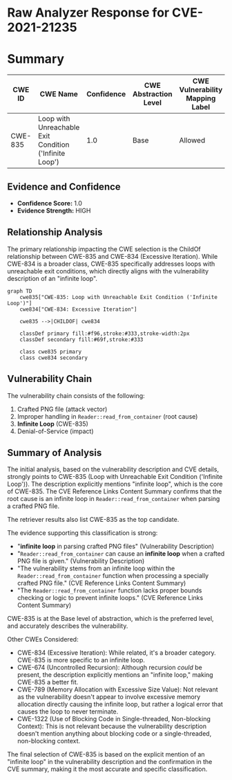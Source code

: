 # Raw Analyzer Response for CVE-2021-21235

# Summary
| CWE ID | CWE Name | Confidence | CWE Abstraction Level | CWE Vulnerability Mapping Label | CWE-Vulnerability Mapping Notes |
|---|---|---|---|---|---|
| CWE-835 | Loop with Unreachable Exit Condition ('Infinite Loop') | 1.0 | Base | Allowed | Primary CWE |

## Evidence and Confidence

*   **Confidence Score:** 1.0
*   **Evidence Strength:** HIGH

## Relationship Analysis
The primary relationship impacting the CWE selection is the ChildOf relationship between CWE-835 and CWE-834 (Excessive Iteration). While CWE-834 is a broader class, CWE-835 specifically addresses loops with unreachable exit conditions, which directly aligns with the vulnerability description of an "infinite loop".

```mermaid
graph TD
    cwe835["CWE-835: Loop with Unreachable Exit Condition ('Infinite Loop')"]
    cwe834["CWE-834: Excessive Iteration"]
    
    cwe835 -->|CHILDOF| cwe834
    
    classDef primary fill:#f96,stroke:#333,stroke-width:2px
    classDef secondary fill:#69f,stroke:#333
    
    class cwe835 primary
    class cwe834 secondary
```

## Vulnerability Chain
The vulnerability chain consists of the following:
1.  Crafted PNG file (attack vector)
2.  Improper handling in `Reader::read_from_container` (root cause)
3.  **Infinite Loop** (CWE-835)
4.  Denial-of-Service (impact)

## Summary of Analysis
The initial analysis, based on the vulnerability description and CVE details, strongly points to CWE-835 (Loop with Unreachable Exit Condition ('Infinite Loop')). The description explicitly mentions "infinite loop", which is the core of CWE-835. The CVE Reference Links Content Summary confirms that the root cause is an infinite loop in `Reader::read_from_container` when parsing a crafted PNG file.

The retriever results also list CWE-835 as the top candidate.

The evidence supporting this classification is strong:
*   "**infinite loop** in parsing crafted PNG files" (Vulnerability Description)
*   "`Reader::read_from_container` can cause an **infinite loop** when a crafted PNG file is given." (Vulnerability Description)
*   "The vulnerability stems from an infinite loop within the `Reader::read_from_container` function when processing a specially crafted PNG file." (CVE Reference Links Content Summary)
*   "The `Reader::read_from_container` function lacks proper bounds checking or logic to prevent infinite loops." (CVE Reference Links Content Summary)

CWE-835 is at the Base level of abstraction, which is the preferred level, and accurately describes the vulnerability.

Other CWEs Considered:
*   CWE-834 (Excessive Iteration): While related, it's a broader category. CWE-835 is more specific to an infinite loop.
*   CWE-674 (Uncontrolled Recursion): Although recursion *could* be present, the description explicitly mentions an "infinite loop," making CWE-835 a better fit.
*   CWE-789 (Memory Allocation with Excessive Size Value): Not relevant as the vulnerability doesn't appear to involve excessive memory allocation directly causing the infinite loop, but rather a logical error that causes the loop to never terminate.
*   CWE-1322 (Use of Blocking Code in Single-threaded, Non-blocking Context): This is not relevant because the vulnerability description doesn't mention anything about blocking code or a single-threaded, non-blocking context.

The final selection of CWE-835 is based on the explicit mention of an "infinite loop" in the vulnerability description and the confirmation in the CVE summary, making it the most accurate and specific classification.